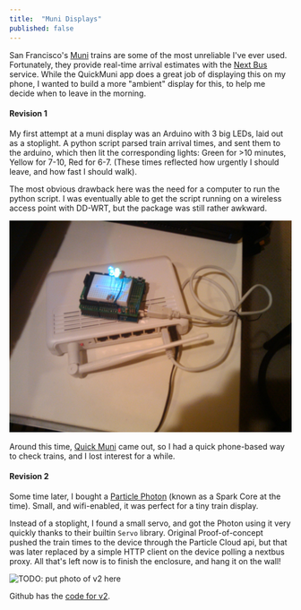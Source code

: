 ```yaml
---
title:  "Muni Displays"
published: false
---
```


San Francisco's [Muni](http://sfmta.com) trains are some of the most unreliable I've ever used. Fortunately, they provide real-time arrival estimates with the [Next Bus](http://nextbus.com) service. While the QuickMuni app does a great job of displaying this on my phone, I wanted to build a more "ambient" display for this, to help me decide when to leave in the morning.

#### Revision 1

My first attempt at a muni display was an Arduino with 3 big LEDs, laid out as a stoplight. A python script parsed train arrival times, and sent them to the arduino, which then lit the corresponding lights: Green for >10 minutes, Yellow for 7-10, Red for 6-7. (These times reflected how urgently I should leave, and how fast I should walk).

The most obvious drawback here was the need for a computer to run the python script. I was eventually able to get the script running on a wireless access point with DD-WRT, but the package was still rather awkward.

![rev 1 photo](images/muni-v1.jpg)

Around this time, [Quick Muni](https://play.google.com/store/apps/details?id=com.worldofbilly.quickmuni) came out, so I had a quick phone-based way to check trains, and I lost interest for a while.

#### Revision 2

Some time later, I bought a [Particle Photon](http://particle.io) (known as a Spark Core at the time). Small, and wifi-enabled, it was perfect for a tiny train display.

Instead of a stoplight, I found a small servo, and got the Photon using it very quickly thanks to their builtin `Servo` library. Original Proof-of-concept pushed the train times to the device through the Particle Cloud api, but that was later replaced by a simple HTTP client on the device polling a nextbus proxy. All that's left now is to finish the enclosure, and hang it on the wall!

![TODO: put photo of v2 here]()

Github has the [code for v2](TODO).
